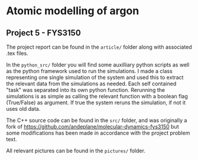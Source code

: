 # Atomic modelling of argon
## Project 5 - FYS3150

The project report can be found in the `article/` folder along with associated .tex files. 

In the `python_src/` folder you will find some auxilliary python scripts as well as the python framework used to run the simulations.
I made a class representing one single simulation of the system and used this to extract the relevant data from the simulations as needed.
Each self contained "task" was separated into its own python function. Rerunning the simulations is as simple as calling the relevant
function with a boolean flag (True/False) as argument. If true the system reruns the simulation, if not it uses old data. 

The C++ source code can be found in the `src/` folder, and was originally a fork of
https://github.com/andeplane/molecular-dynamics-fys3150
but some modifications has been made in accordance with the project problem text.

All relevant pictures can be found in the `pictures/` folder.
